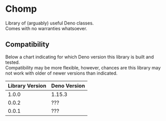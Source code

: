 # Chomp
Library of (arguably) useful Deno classes.  
Comes with no warranties whatsoever.

## Compatibility
Below a chart indicating for which Deno version this library is built and tested.  
Compatibility may be more flexible, however, chances are this library may not work with older of newer versions than indicated.

| Library Version | Deno Version |
|-----------------|--------------|
| 1.0.0           | 1.15.3       |
| 0.0.2           | ???          |
| 0.0.1           | ???          |
